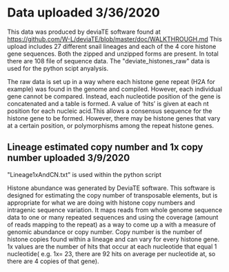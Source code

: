 # Data uploaded 3/36/2020
This data was produced by deviaTE software found at https://github.com/W-L/deviaTE/blob/master/doc/WALKTHROUGH.md
This upload includes 27 different snail lineages and each of the 4 core histone gene sequences.
Both the zipped and unzipped forms are present.
In total there are 108 file of sequence data.
The "deviate_histones_raw" data is used for the python scipt anyalysis. 

The raw data is set up in a way where each histone gene repeat (H2A for example) was found in the genome and compiled. However, each individual gene cannot be compared. Instead, each nucleotide position of the gene is concatenated and a table is formed. A value of ‘hits’ is given at each nt position for each nucleic acid.This allows a consensus sequence for the histone gene to be formed. However, there may be histone genes that vary at a certain position, or polymorphisms among the repeat histone genes. 
## Lineage estimated copy number and 1x copy number uploaded 3/9/2020
"Lineage1xAndCN.txt" is used within the python script

Histone abundance was generated by DeviaTE software. This software is designed for estimating the copy number of transposable elements, but is appropriate for what we are doing with histone copy numbers and intragenic sequence variation. It maps reads from whole genome sequence data to one or many repeated sequences and using the coverage (amount of reads mapping to the repeat) as a way to come up a with a measure of genomic abundance or copy number. Copy number is the number of histone copies found within a lineage and can vary for every histone gene. 1x values are the number of hits that occur at each nucleotide that equal 1 nucleotide( e.g. 1x= 23, there are 92 hits on average per nucleotide at, so there are 4 copies of that gene). 
